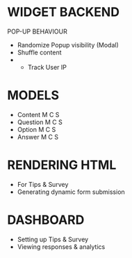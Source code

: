 # WIDGET BACKEND

POP-UP BEHAVIOUR
- Randomize Popup visibility (Modal)
- Shuffle content 
- - Track User IP

# MODELS
- Content M C S
- Question M C S
- Option M C S
- Answer M C S

# RENDERING HTML 
- For Tips & Survey
- Generating dynamic form submission

# DASHBOARD
- Setting up Tips & Survey
- Viewing responses & analytics
